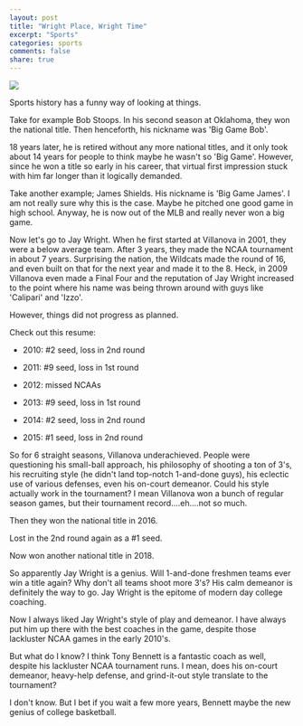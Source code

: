 ```yaml
---
layout: post
title: "Wright Place, Wright Time"
excerpt: "Sports"
categories: sports
comments: false
share: true
---
```


![](https://cdn.mytopsportsbooks.com/app/uploads/2018/03/JayWrightNationalChampion-653x446.jpg)



Sports history has a funny way of looking at things. 


Take for example Bob Stoops. In his second season at Oklahoma, they won the national title. Then henceforth, his nickname was 'Big Game Bob'.


18 years later, he is retired without any more national titles, and it only took about 14 years for people to think maybe he wasn't so 'Big Game'. However, since he won a title so early in his career, that virtual first impression stuck with him far longer than it logically demanded. 

Take another example; James Shields. His nickname is 'Big Game James'. I am not really sure why this is the case. Maybe he pitched one good game in high school. Anyway, he is now out of the MLB and really never won a big game.



Now let's go to Jay Wright. When he first started at Villanova in 2001, they were a below average team. After 3 years, they made the NCAA tournament in about 7 years. Surprising the nation, the Wildcats made the round of 16, and even built on that for the next year and made it to the 8. Heck, in 2009 Villanova even made a Final Four and the reputation of Jay Wright increased to the point where his name was being thrown around with guys like 'Calipari' and 'Izzo'.


However, things did not progress as planned.


Check out this resume:


- 2010: #2 seed, loss in 2nd round

- 2011: #9 seed, loss in 1st round

- 2012: missed NCAAs

- 2013: #9 seed, loss in 1st round

- 2014: #2 seed, loss in 2nd round

- 2015: #1 seed, loss in 2nd round


So for 6 straight seasons, Villanova underachieved. People were questioning his small-ball approach, his philosophy of shooting a ton of 3's, his recruiting style (he didn't land top-notch 1-and-done guys), his eclectic use of various defenses, even his on-court demeanor. Could his style actually work in the tournament? I mean Villanova won a bunch of regular season games, but their tournament record....eh....not so much.


Then they won the national title in 2016.

Lost in the 2nd round again as a #1 seed.


Now won another national title in 2018.


So apparently Jay Wright is a genius. Will 1-and-done freshmen teams ever win a title again? Why don't all teams shoot more 3's? His calm demeanor is definitely the way to go. Jay Wright is the epitome of modern day college coaching.


Now I always liked Jay Wright's style of play and demeanor. I have always put him up there with the best coaches in the game, despite those lackluster NCAA games in the early 2010's. 


But what do I know? I think Tony Bennett is a fantastic coach as well, despite his lackluster NCAA tournament runs. I mean, does his on-court demeanor, heavy-help defense, and grind-it-out style translate to the tournament?


I don't know. But I bet if you wait a few more years, Bennett maybe the new genius of college basketball.


